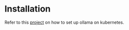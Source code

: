 # Installation
Refer to this [project](https://github.com/otwld/ollama-helm) on how to set up ollama on kubernetes. 
